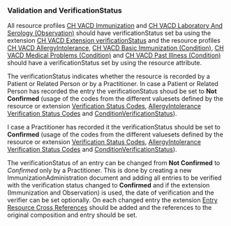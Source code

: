 ### Validation and VerificationStatus

All resource profiles [CH VACD Immunization](StructureDefinition-ch-vacd-immunization.html) and [ CH VACD Laboratory And Serology (Observation)](StructureDefinition-ch-vacd-laboratory-serology.html) should have verificationStatus set ba using the extension [CH VACD Extension verificationStatus](StructureDefinition-ch-vacd-ext-verification-status.html) and the resource profiles [CH VACD AllergyIntolerance](StructureDefinition-ch-vacd-allergyintolerances.html),  [CH VACD Basic Immunization (Condition)](StructureDefinition-ch-vacd-basic-immunization.html), [CH VACD Medical Problems (Condition)](StructureDefinition-ch-vacd-medical-problems.html) and [CH VACD Past Illness (Condition)](StructureDefinition-ch-vacd-pastillnesses.html) should have a verificationStatus set by using the resource attribute.

The verificationStatus indicates whether the resource is recorded by a Patient or Related Person or by a Practitioner.
In case a Patient or Related Person has recorded the entry the verificationStatus shoud be set to **Not Confirmed** (usage of the codes from the different valuesets defined by the resource or extension [Verification Status Codes](ValueSet-ch-vacd-verification-status-vs.html#logical-definition-cld), [AllergyIntolerance Verification Status Codes](http://hl7.org/fhir/ValueSet/allergyintolerance-verification) and [ConditionVerificationStatus](http://hl7.org/fhir/ValueSet/condition-ver-status)).

I case a Practitioner has recorded it the verificationStatus should be set to **Confirmed** (usage of the codes from the different valuesets defined by the resource or extension [Verification Status Codes](ValueSet-ch-vacd-verification-status-vs.html#logical-definition-cld), [AllergyIntolerance Verification Status Codes](http://hl7.org/fhir/ValueSet/allergyintolerance-verification) and [ConditionVerificationStatus](http://hl7.org/fhir/ValueSet/condition-ver-status)).


The verificationStatus of an entry can be changed from **Not Confirmed** to *Confirmed* only by a Practitioner. This is done by creating a new ImmunizationAdministration 
document and adding all entries to be verified with the verification status changed to **Confirmed** and if the extension (Immunization and Observation) is used, the date of verification and the verifier can be set optionally.
On each changed entry the extension [Entry Resource Cross References](http://fhir.ch/ig/ch-core/StructureDefinition/ch-core-ext-entry-resource-cross-references) should be added and the references to the original composition and entry should be set.

